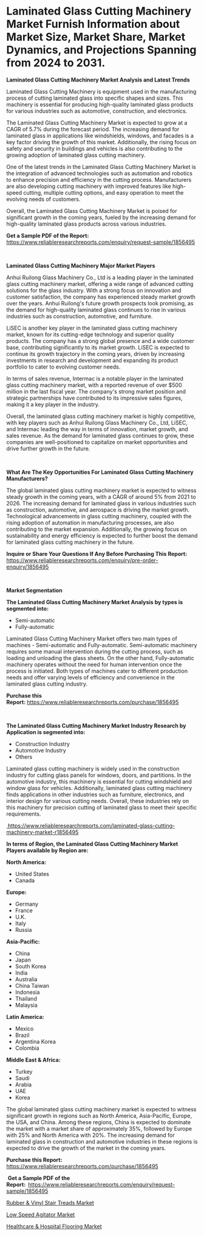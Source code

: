 <p><h1>Laminated Glass Cutting Machinery Market Furnish Information about Market Size, Market Share, Market Dynamics, and Projections Spanning from 2024 to 2031.</h1></p><p><strong>Laminated Glass Cutting Machinery Market Analysis and Latest Trends</strong></p>
<p><p>Laminated Glass Cutting Machinery is equipment used in the manufacturing process of cutting laminated glass into specific shapes and sizes. This machinery is essential for producing high-quality laminated glass products for various industries such as automotive, construction, and electronics.</p><p>The Laminated Glass Cutting Machinery Market is expected to grow at a CAGR of 5.7% during the forecast period. The increasing demand for laminated glass in applications like windshields, windows, and facades is a key factor driving the growth of this market. Additionally, the rising focus on safety and security in buildings and vehicles is also contributing to the growing adoption of laminated glass cutting machinery.</p><p>One of the latest trends in the Laminated Glass Cutting Machinery Market is the integration of advanced technologies such as automation and robotics to enhance precision and efficiency in the cutting process. Manufacturers are also developing cutting machinery with improved features like high-speed cutting, multiple cutting options, and easy operation to meet the evolving needs of customers.</p><p>Overall, the Laminated Glass Cutting Machinery Market is poised for significant growth in the coming years, fueled by the increasing demand for high-quality laminated glass products across various industries.</p></p>
<p><strong>Get a Sample PDF of the Report:&nbsp;</strong> <a href="https://www.reliableresearchreports.com/enquiry/request-sample/1856495">https://www.reliableresearchreports.com/enquiry/request-sample/1856495</a></p>
<p>&nbsp;</p>
<p><strong>Laminated Glass Cutting Machinery Major Market Players</strong></p>
<p><p>Anhui Ruilong Glass Machinery Co., Ltd is a leading player in the laminated glass cutting machinery market, offering a wide range of advanced cutting solutions for the glass industry. With a strong focus on innovation and customer satisfaction, the company has experienced steady market growth over the years. Anhui Ruilong's future growth prospects look promising, as the demand for high-quality laminated glass continues to rise in various industries such as construction, automotive, and furniture.</p><p>LiSEC is another key player in the laminated glass cutting machinery market, known for its cutting-edge technology and superior quality products. The company has a strong global presence and a wide customer base, contributing significantly to its market growth. LiSEC is expected to continue its growth trajectory in the coming years, driven by increasing investments in research and development and expanding its product portfolio to cater to evolving customer needs.</p><p>In terms of sales revenue, Intermac is a notable player in the laminated glass cutting machinery market, with a reported revenue of over $500 million in the last fiscal year. The company's strong market position and strategic partnerships have contributed to its impressive sales figures, making it a key player in the industry.</p><p>Overall, the laminated glass cutting machinery market is highly competitive, with key players such as Anhui Ruilong Glass Machinery Co., Ltd, LiSEC, and Intermac leading the way in terms of innovation, market growth, and sales revenue. As the demand for laminated glass continues to grow, these companies are well-positioned to capitalize on market opportunities and drive further growth in the future.</p></p>
<p>&nbsp;</p>
<p><strong>What Are The Key Opportunities For Laminated Glass Cutting Machinery Manufacturers?</strong></p>
<p><p>The global laminated glass cutting machinery market is expected to witness steady growth in the coming years, with a CAGR of around 5% from 2021 to 2026. The increasing demand for laminated glass in various industries such as construction, automotive, and aerospace is driving the market growth. Technological advancements in glass cutting machinery, coupled with the rising adoption of automation in manufacturing processes, are also contributing to the market expansion. Additionally, the growing focus on sustainability and energy efficiency is expected to further boost the demand for laminated glass cutting machinery in the future.</p></p>
<p><strong>Inquire or Share Your Questions If Any Before Purchasing This Report:</strong> <a href="https://www.reliableresearchreports.com/enquiry/pre-order-enquiry/1856495">https://www.reliableresearchreports.com/enquiry/pre-order-enquiry/1856495</a></p>
<p>&nbsp;</p>
<p><strong>Market Segmentation</strong></p>
<p><strong>The Laminated Glass Cutting Machinery Market Analysis by types is segmented into:</strong></p>
<p><ul><li>Semi-automatic</li><li>Fully-automatic</li></ul></p>
<p><p>Laminated Glass Cutting Machinery Market offers two main types of machines - Semi-automatic and Fully-automatic. Semi-automatic machinery requires some manual intervention during the cutting process, such as loading and unloading the glass sheets. On the other hand, Fully-automatic machinery operates without the need for human intervention once the process is initiated. Both types of machines cater to different production needs and offer varying levels of efficiency and convenience in the laminated glass cutting industry.</p></p>
<p><strong>Purchase this Report:&nbsp;</strong><a href="https://www.reliableresearchreports.com/purchase/1856495">https://www.reliableresearchreports.com/purchase/1856495</a></p>
<p>&nbsp;</p>
<p><strong>The Laminated Glass Cutting Machinery Market Industry Research by Application is segmented into:</strong></p>
<p><ul><li>Construction Industry</li><li>Automotive Industry</li><li>Others</li></ul></p>
<p><p>Laminated glass cutting machinery is widely used in the construction industry for cutting glass panels for windows, doors, and partitions. In the automotive industry, this machinery is essential for cutting windshield and window glass for vehicles. Additionally, laminated glass cutting machinery finds applications in other industries such as furniture, electronics, and interior design for various cutting needs. Overall, these industries rely on this machinery for precision cutting of laminated glass to meet their specific requirements.</p></p>
<p><a href="https://www.reliableresearchreports.com/laminated-glass-cutting-machinery-market-r1856495">&nbsp;https://www.reliableresearchreports.com/laminated-glass-cutting-machinery-market-r1856495</a></p>
<p><strong>In terms of Region, the Laminated Glass Cutting Machinery Market Players available by Region are:</strong></p>
<p>
    <p> <strong> North America: </strong>
        <ul>
            <li>United States</li>
            <li>Canada</li>
        </ul>
        </p> 
    <p> <strong> Europe: </strong>
        <ul>
            <li>Germany</li>
            <li>France</li>
            <li>U.K.</li>
            <li>Italy</li>
            <li>Russia</li>
        </ul>
        </p> 
    <p> <strong> Asia-Pacific: </strong>
        <ul>
            <li>China</li>
            <li>Japan</li>
            <li>South Korea</li>
            <li>India</li>
            <li>Australia</li>
            <li>China Taiwan</li>
            <li>Indonesia</li>
            <li>Thailand</li>
            <li>Malaysia</li>
        </ul>
        </p> 
    <p> <strong> Latin America: </strong>
        <ul>
            <li>Mexico</li>
            <li>Brazil</li>
            <li>Argentina Korea</li>
            <li>Colombia</li>
        </ul>
        </p> 
    <p> <strong> Middle East & Africa: </strong>
        <ul>
            <li>Turkey</li>
            <li>Saudi</li>
            <li>Arabia</li>
            <li>UAE</li>
            <li>Korea</li>
        </ul>
    </p>
    </p>
<p><p>The global laminated glass cutting machinery market is expected to witness significant growth in regions such as North America, Asia-Pacific, Europe, the USA, and China. Among these regions, China is expected to dominate the market with a market share of approximately 35%, followed by Europe with 25% and North America with 20%. The increasing demand for laminated glass in construction and automotive industries in these regions is expected to drive the growth of the market in the coming years.</p></p>
<p><strong>Purchase this Report: </strong><a href="https://www.reliableresearchreports.com/purchase/1856495">https://www.reliableresearchreports.com/purchase/1856495</a></p>
<p>&nbsp;<strong>Get a Sample PDF of the Report:&nbsp;&nbsp;</strong><a href="https://www.reliableresearchreports.com/enquiry/request-sample/1856495">https://www.reliableresearchreports.com/enquiry/request-sample/1856495</a></p>
<p><strong></strong></p>
<p><p><a href="https://github.com/saplakhanom821/Market-Research-Report-List-1/blob/main/rubber-vinyl-stair-treads-market.md">Rubber & Vinyl Stair Treads Market</a></p><p><a href="https://github.com/rasaunharrison331/Market-Research-Report-List-1/blob/main/low-speed-agitator-market.md">Low Speed Agitator Market</a></p><p><a href="https://github.com/LoganChynna/Market-Research-Report-List-1/blob/main/healthcare-hospital-flooring-market.md">Healthcare & Hospital Flooring Market</a></p></p>